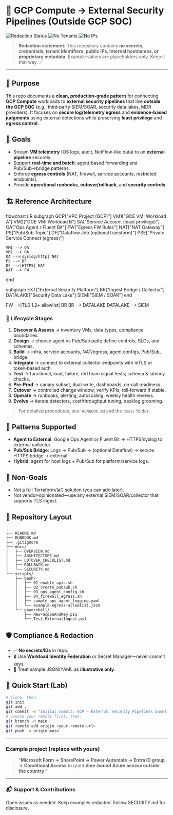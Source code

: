# 🔐 GCP Compute → External Security Pipelines (Outside GCP SOC)

![Redaction Status](https://img.shields.io/badge/REDACTED-no%20secrets-green?logo=guardian&label=Redaction&labelColor=2b3137)
![No Tenants](https://img.shields.io/badge/Tenant%20Data-Excluded-blue)
![No IPs](https://img.shields.io/badge/IP%20Addresses-Redacted-lightgrey)

> **Redaction statement:** This repository contains **no secrets, credentials, tenant identifiers, public IPs, internal hostnames, or proprietary metadata**. Example values are placeholders only. Keep it that way. ✅

---

## 🧭 Purpose

This repo documents a **clean, production-grade pattern** for connecting **GCP Compute** workloads to **external security pipelines** that live **outside the GCP SOC** (e.g., third‑party SIEM/SOAR, security data lakes, MDR providers). It focuses on **secure log/telemetry egress** and **evidence‑based judgments** using external detections while preserving **least privilege** and **egress control**.

## 🎯 Goals

- Stream **VM telemetry** (OS logs, audit, NetFlow-like data) to an **external pipeline** securely.
- Support **real-time and batch**: agent‑based forwarding and Pub/Sub→bridge patterns.
- Enforce **egress controls** (NAT, firewall, service accounts, restricted endpoints).
- Provide **operational runbooks**, **cutover/rollback**, and **security controls**.

## 🏗️ Reference Architecture

flowchart LR
  subgraph GCP["VPC Project (GCP)"]
    VM1["GCE VM: Workload A"]
    VM2["GCE VM: Workload B"]
    SA["Service Account (least privilege)"]
    OA["Ops Agent / Fluent Bit"]
    FW["Egress FW Rules"]
    NAT["NAT Gateway"]
    PS["Pub/Sub Topic"]
    DF["Dataflow Job (optional transform)"]
    PSE["Private Service Connect (egress)"]

    VM1 --> OA
    VM2 --> OA
    OA -->|syslog/http| NAT
    PS --> DF
    DF -->|HTTPS| NAT
    NAT --> FW
  end

  subgraph EXT["External Security Platform"]
    BR["Ingest Bridge / Collector"]
    DATALAKE["Security Data Lake"]
    SIEM["SIEM / SOAR"]
  end

  FW -->|TLS 1.2+ allowlist| BR
  BR --> DATALAKE
  DATALAKE --> SIEM


### 🔄 Lifecycle Stages

1. **Discover & Assess** → inventory VMs, data types, compliance boundaries.  
2. **Design** → choose agent vs Pub/Sub path; define controls, SLOs, and schemas.  
3. **Build** → infra, service accounts, NAT/egress, agent configs, Pub/Sub, bridge.  
4. **Integrate** → connect to external collector endpoints with mTLS or token‑based auth.  
5. **Test** → functional, load, failure, red team signal tests; schema & latency checks.  
6. **Pre‑Prod** → canary subset, dual‑write, dashboards, on‑call readiness.  
7. **Cutover** → controlled change window; verify KPIs, roll‑forward if stable.  
8. **Operate** → runbooks, alerting, autoscaling, weekly health reviews.  
9. **Evolve** → iterate detectors, cost/throughput tuning, backlog grooming.

> For detailed procedures, see: `RUNBOOK.md` and the `docs/` folder.

## 🧩 Patterns Supported

- **Agent to External**: Google Ops Agent or Fluent Bit → HTTPS/syslog to external collector.
- **Pub/Sub Bridge**: Logs → Pub/Sub → (optional Dataflow) → secure HTTPS bridge → external.
- **Hybrid**: agent for host logs + Pub/Sub for platform/service logs.

## 🚦 Non-Goals

- Not a full Terraform/IaC solution (you can add later).
- Not vendor‑opinionated—use any external SIEM/SOAR/collector that supports TLS ingest.

## 📂 Repository Layout

```
.
├── README.md
├── RUNBOOK.md
├── .gitignore
├── docs/
│   ├── OVERVIEW.md
│   ├── ARCHITECTURE.md
│   ├── CUTOVER_CHECKLIST.md
│   ├── ROLLBACK.md
│   └── SECURITY.md
└── scripts/
    ├── bash/
    │   ├── 01_enable_apis.sh
    │   ├── 02_create_pubsub.sh
    │   ├── 03_ops_agent_config.sh
    │   ├── 04_firewall_egress.sh
    │   ├── sample_ops_agent_logging.yaml
    │   └── example-egress-allowlist.json
    └── powershell/
        ├── New-GcpSaAndKey.ps1
        └── Test-ExternalIngest.ps1
```

## 🛡️ Compliance & Redaction

- ✅ **No secrets/IDs** in repo.  
- 🔒 Use **Workload Identity Federation** or Secret Manager—never commit keys.  
- 🧯 Treat sample JSON/YAML as **illustrative only**.

## 🧪 Quick Start (Lab)

```bash
# Clone, then:
git init
git add .
git commit -m "Initial commit: GCP → External Security Pipelines baseline"
# create your remote first, then:
git branch -M main
git remote add origin <your-remote-url>
git push -u origin main
```

---

### Example project (replace with yours)

> “**Microsoft Form → SharePoint → Power Automate → Entra ID group → Conditional Access** to grant **time‑bound Azure access outside the country**.”

---

### 📬 Support & Contributions

Open issues as needed. Keep examples redacted. Follow SECURITY.md for disclosure.
